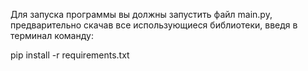 Для запуска программы вы должны запустить файл main.py, предварительно скачав все использующиеся библиотеки, введя в терминал команду:

pip install -r requirements.txt
